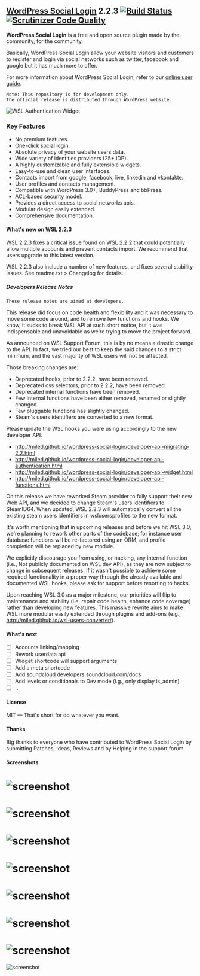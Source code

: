 ## [WordPress Social Login](https://wordpress.org/plugins/wordpress-social-login/) 2.2.3 [![Build Status](https://travis-ci.org/miled/wordpress-social-login.svg?branch=master)](https://travis-ci.org/miled/wordpress-social-login) [![Scrutinizer Code Quality](https://scrutinizer-ci.com/g/miled/wordpress-social-login/badges/quality-score.png?b=master)](https://scrutinizer-ci.com/g/miled/wordpress-social-login/?branch=master)

**WordPress Social Login** is a free and open source plugin made by the community, for the community.

Basically, WordPress Social Login allow your website visitors and customers to register and login via social networks such as twitter, facebook and google but it has much more to offer.

For more information about WordPress Social Login, refer to our [online user guide](http://miled.github.io/wordpress-social-login/).

    Note: This repository is for development only. 
    The official release is distributed through WordPress website.
![WSL Authentication Widget](https://raw.githubusercontent.com/miled/wordpress-social-login/master/screenshot-1.png)

### Key Features

- No premium features.
- One-click social login.
- Absolute privacy of your website users data.
- Wide variety of identities providers (25+ IDP).
- A highly customizable and fully extensible widgets.
- Easy-to-use and clean user interfaces.
- Contacts import from google, facebook, live, linkedin and vkontakte.
- User profiles and contacts management.
- Compatible with WordPress 3.0+, BuddyPress and bbPress.
- ACL-based security model.
- Provides a direct access to social networks apis.
- Modular design easily extended.
- Comprehensive documentation.

#### What's new on WSL 2.2.3

WSL 2.2.3 fixes a critical issue found on WSL 2.2.2 that could potentially allow multiple accounts and prevent contacts import. We recommend that users upgrade to this latest version.

WSL 2.2.3 also include a number of new features, and fixes several stability issues. See readme.txt > Changelog for details.

##### Developers Release Notes

    These release notes are aimed at developers.

This release did focus on code health and flexibility and it was necessary to move some code around, and to remove few functions and hooks. We know, it sucks to break WSL API at such short notice, but it was indispensable and unavoidable as we're trying to move the project forward.

As announced on WSL Support Forum, this is by no means a drastic change to the API. In fact, we tried our best to keep the said changes to a strict minimum, and the vast majority of WSL users will not be affected.

Those breaking changes are:

* Deprecated hooks, prior to 2.2.2, have been removed.
* Deprecated css selectors, prior to 2.2.2, have been removed.
* Deprecated internal functions have been removed.
* Few internal functions have been either removed, renamed or slightly changed.
* Few pluggable functions has slightly changed.
* Steam's users identifiers are converted to a new format.

Please update the WSL hooks you were using accordingly to the new developer API:

* http://miled.github.io/wordpress-social-login/developer-api-migrating-2.2.html
* http://miled.github.io/wordpress-social-login/developer-api-authentication.html
* http://miled.github.io/wordpress-social-login/developer-api-widget.html
* http://miled.github.io/wordpress-social-login/developer-api-functions.html

On this release we have reworked Steam provider to fully support their new Web API, and we decided to change Steam's users identifiers to SteamID64. When updated, WSL 2.2.3 will automatically convert all the existing steam users identifiers in wslusersprofiles to the new format.

It's worth mentioning that in upcoming releases and before we hit WSL 3.0, we're planning to rework other parts of the codebase; for instance user database functions will be re-factored using an ORM, and profile completion will be replaced by new module.

We explicitly discourage you from using, or hacking, any internal function (i.e., Not publicly documented on WSL dev API), as they are now subject to change in subsequent releases. If it wasn't possible to achieve some required functionality in a proper way through the already available and documented WSL hooks, please ask for support before resorting to hacks.

Upon reaching WSL 3.0 as a major milestone, our priorities will flip to maintenance and stability (i.e, repair code health, enhance code coverage) rather than developing new features. This massive rewrite aims to make WSL more modular easily extended through plugins and add-ons (e.g., http://miled.github.io/wsl-users-converter/).

#### What's next

- [ ] Accounts linking/mapping
- [ ] Rework userdata api
- [ ] Widget shortcode will support arguments
- [ ] Add a meta shortcode
- [ ] Add soundcloud developers.soundcloud.com/docs
- [ ] Add levels or conditionals to Dev mode (i.g., only display is_admin) 
- [ ] ..

#### License 

MIT — That's short for do whatever you want.

#### Thanks

Big thanks to everyone who have contributed to WordPress Social Login by submitting Patches, Ideas, Reviews and by Helping in the support forum. 

#### Screenshots
![screenshot](https://raw.githubusercontent.com/miled/wordpress-social-login/master/screenshot-2.png)
===
![screenshot](https://raw.githubusercontent.com/miled/wordpress-social-login/master/screenshot-3.png)
===
![screenshot](http://miled.github.io/wordpress-social-login/assets/img/theme_fontawesome.png)
===
![screenshot](https://raw.githubusercontent.com/miled/wordpress-social-login/master/screenshot-4.png)
=
![screenshot](https://raw.githubusercontent.com/miled/wordpress-social-login/master/screenshot-5.png)
===
![screenshot](https://raw.githubusercontent.com/miled/wordpress-social-login/master/screenshot-6.png)
===
![screenshot](https://raw.githubusercontent.com/miled/wordpress-social-login/master/screenshot-7.png)
===
![screenshot](https://raw.githubusercontent.com/miled/wordpress-social-login/master/screenshot-8.png)
